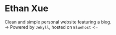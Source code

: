 # Ethan Xue

Clean and simple personal website featuring a blog.<br/>
=> Powered by `Jekyll`, hosted on `Bluehost` <=
